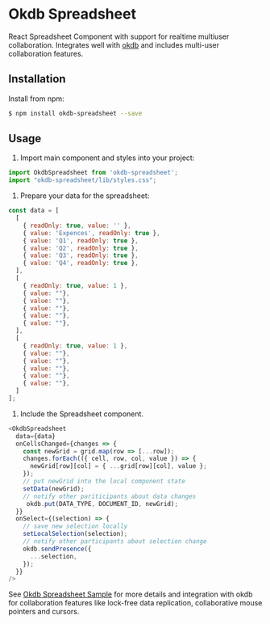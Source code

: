 # Okdb Spreadsheet
React Spreadsheet Component with support for realtime multiuser collaboration. Integrates well with [okdb](https://okdb.io/) and includes multi-user collaboration features.

## Installation

Install from npm:

```bash
$ npm install okdb-spreadsheet --save
```

## Usage

1. Import main component and styles into your project:

```javascript
import OkdbSpreadsheet from 'okdb-spreadsheet';
import "okdb-spreadsheet/lib/styles.css";
```

1. Prepare your data for the spreadsheet:

```javascript
const data = [
  [
    { readOnly: true, value: '' },
    { value: 'Expences', readOnly: true },
    { value: 'Q1', readOnly: true },
    { value: 'Q2', readOnly: true },
    { value: 'Q3', readOnly: true },
    { value: 'Q4', readOnly: true },
  ],
  [
    { readOnly: true, value: 1 },
    { value: ""},
    { value: ""},
    { value: ""},
    { value: ""},
    { value: ""},
  ],
  [
    { readOnly: true, value: 1 },
    { value: ""},
    { value: ""},
    { value: ""},
    { value: ""},
    { value: ""},
  ]
];
```

1. Include the Spreadsheet component.

```javascript
<OkdbSpreadsheet
  data={data}  
  onCellsChanged={changes => {
    const newGrid = grid.map(row => [...row]);
    changes.forEach(({ cell, row, col, value }) => {
      newGrid[row][col] = { ...grid[row][col], value };
    });
    // put newGrid into the local component state
    setData(newGrid);
    // notify other pariticipants about data changes
     okdb.put(DATA_TYPE, DOCUMENT_ID, newGrid);
  }}  
  onSelect={(selection) => {    
    // save new selection locally     
    setLocalSelection(selection);
    // notify other participants about selection change
    okdb.sendPresence({
      ...selection,
    });
  }}
/>
```

See [Okdb Spreadsheet Sample](https://github.com/okdb-io/okdb-sample-spreadsheet) for more details and integration with okdb for collaboration features like lock-free data replication, collaborative mouse pointers and cursors.